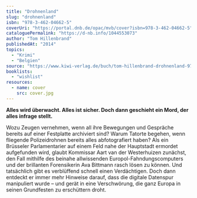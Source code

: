 ```yaml
---
title: "Drohnenland"
slug: "drohnenland"
isbn: "978-3-462-04662-5"
coverUri: "https://portal.dnb.de/opac/mvb/cover?isbn=978-3-462-04662-5"
cataloguePermalink: "https://d-nb.info/1044553073"
author: "Tom Hillenbrand"
publishedAt: "2014"
topics:
  - "Krimi"
  - "Belgien"
source: "https://www.kiwi-verlag.de/buch/tom-hillenbrand-drohnenland-9783462046625"
booklists:
  - "wishlist"
resources:
  - name: cover
    src: cover.jpg
---
```

**Alles wird überwacht. Alles ist sicher. Doch dann geschieht ein Mord, der 
alles infrage stellt.**

Wozu Zeugen vernehmen, wenn all ihre Bewegungen und Gespräche bereits auf 
einer Festplatte archiviert sind? Warum Tatorte begehen, wenn fliegende 
Polizeidrohnen bereits alles abfotografiert haben? Als ein Brüsseler 
Parlamentarier auf einem Feld nahe der Hauptstadt ermordet aufgefunden wird, 
glaubt Kommissar Aart van der Westerhuizen zunächst, den Fall mithilfe des 
beinahe allwissenden Europol-Fahndungscomputers und der brillanten 
Forensikerin Ava Bittmann rasch lösen zu können. Und tatsächlich gibt es 
verblüffend schnell einen Verdächtigen. Doch dann entdeckt er immer mehr 
Hinweise darauf, dass die digitale Datenspur manipuliert wurde – und gerät in 
eine Verschwörung, die ganz Europa in seinen Grundfesten zu erschüttern droht.